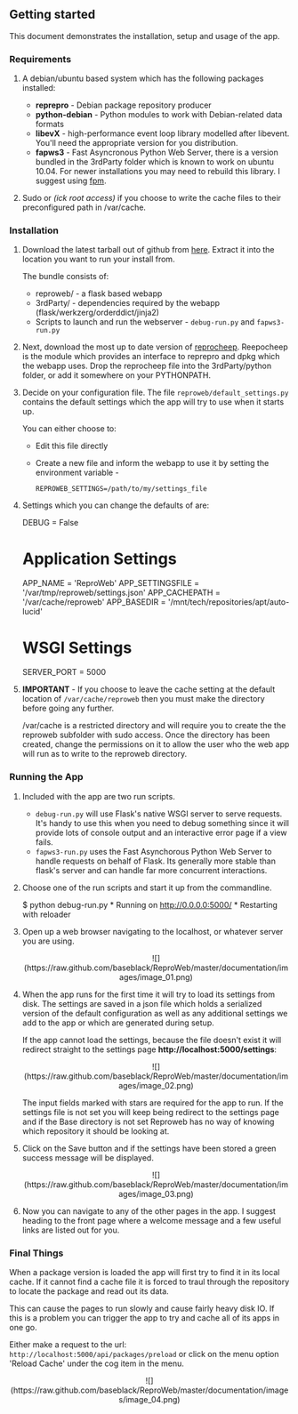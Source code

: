 ## Getting started

This document demonstrates the installation, setup and usage of the app.

### Requirements

1.  A debian/ubuntu based system which has the following packages installed:
    * __reprepro__ - Debian package repository producer
    * __python-debian__ - Python modules to work with Debian-related data formats
    * __libevX__ - high-performance event loop library modelled after libevent. You'll
      need the appropriate version for you distribution.
    * __fapws3__ - Fast Asyncronous Python Web Server, there is a version bundled in the 3rdParty
     folder which is known to work on ubuntu 10.04. For newer installations you may need to
     rebuild this library. I suggest using [fpm](https://github.com/jordansissel/fpm/wiki/ConvertingPython).

1.   Sudo or _(ick root access)_ if you choose to write the cache files to their preconfigured
     path in /var/cache.


### Installation

1.    Download the latest tarball out of github from
      [here](https://github.com/andrewbunday/reproweb/tarball/master). Extract it into the
      location you want to run your install from.

      The bundle consists of:
      * reproweb/ - a flask based webapp
      * 3rdParty/ - dependencies required by the webapp (flask/werkzerg/orderddict/jinja2)
      * Scripts to launch and run the webserver - `debug-run.py` and `fapws3-run.py`

1.    Next, download the most up to date version of
      [reprocheep](http://github.com/andrewbunday/repocheep).
      Reepocheep is the module which provides an interface to reprepro and dpkg which the
      webapp uses. Drop the reprocheep file into the 3rdParty/python folder, or add it
      somewhere on your PYTHONPATH.

1.    Decide on your configuration file. The file `reproweb/default_settings.py` contains
      the default settings which the app will try to use when it starts up.

      You can either choose to:
      * Edit this file directly
      * Create a new file and inform the webapp to use it by setting the environment variable -

            REPROWEB_SETTINGS=/path/to/my/settings_file

1.    Settings which you can change the defaults of are:

        DEBUG = False

        # Application Settings
        APP_NAME =  'ReproWeb'
        APP_SETTINGSFILE = '/var/tmp/reproweb/settings.json'
        APP_CACHEPATH = '/var/cache/reproweb'
        APP_BASEDIR = '/mnt/tech/repositories/apt/auto-lucid'

        # WSGI Settings
        SERVER_PORT = 5000

1.    __IMPORTANT__ - If you choose to leave the cache setting at the default location of
      `/var/cache/reproweb` then you must make the directory before going any further.

      /var/cache is a restricted directory and will require you to create the the reproweb
      subfolder with sudo access. Once the directory has been created, change the
      permissions on it to allow the user who the web app will run as to write to the
      reproweb directory.

### Running the App

1.    Included with the app are two run scripts.
      * `debug-run.py` will use Flask's native WSGI server to
      serve requests. It's handy to use this when you need to debug something since it
      will provide lots of console output and an interactive error page if a view fails.
      * `fapws3-run.py` uses the Fast Asynchorous Python Web Server to handle requests on
      behalf of Flask. Its generally more stable than flask's server and can handle far
      more concurrent interactions.

1.    Choose one of the run scripts and start it up from the commandline.

        $ python debug-run.py
           * Running on http://0.0.0.0:5000/
           * Restarting with reloader

1.    Open up a web browser navigating to the localhost, or whatever server you are using.

       <center>![](https://raw.github.com/baseblack/ReproWeb/master/documentation/images/image_01.png)</center>

1.    When the app runs for the first time it will try to load its settings from disk.
      The settings are saved in a json file which holds a serialized version of the
      default configuration as well as any additional settings we add to the app or
      which are generated during setup.

      If the app cannot load the settings, because the file doesn't exist it will redirect
      straight to the settings page __http://localhost:5000/settings__:

      <center>![](https://raw.github.com/baseblack/ReproWeb/master/documentation/images/image_02.png)</center>

      The input fields marked with stars are required for the app to run. If the settings
      file is not set you will keep being redirect to the settings page and if the Base
      directory is not set Reproweb has no way of knowing which repository it should be
      looking at.

1.    Click on the Save button and if the settings have been stored a green success
      message will be displayed.

      <center>![](https://raw.github.com/baseblack/ReproWeb/master/documentation/images/image_03.png)</center>

1.    Now you can navigate to any of the other pages in the app. I suggest heading to the
      front page where a welcome message and a few useful links are listed out for you.

### Final Things

When a package version is loaded the app will first try to find it in its local cache. If
it cannot find a cache file it is forced to traul through the repository to locate the
package and read out its data.

This can cause the pages to run slowly and cause fairly heavy disk IO. If this is a problem
you can trigger the app to try and cache all of its apps in one go.

Either make a request to the url: `http://localhost:5000/api/packages/preload` or click on
the menu option 'Reload Cache' under the cog item in the menu.

<center>![](https://raw.github.com/baseblack/ReproWeb/master/documentation/images/image_04.png)</center>

